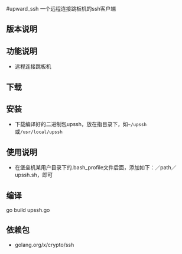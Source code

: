 #upward_ssh
一个远程连接跳板机的ssh客户端

## 版本说明

## 功能说明
- 远程连接跳板机

## 下载

## 安装
- 下载编译好的二进制包upssh，放在指目录下，如`~/upssh`或`/usr/local/upssh`

## 使用说明
- 在堡垒机某用户目录下的.bash_profile文件后面，添加如下：／path／upssh.sh，即可
 
## 编译
go build upssh.go

## 依赖包
- golang.org/x/crypto/ssh
